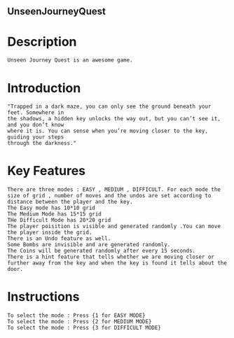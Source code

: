 ## UnseenJourneyQuest

# Description
    Unseen Journey Quest is an awesome game.
# Introduction
    "Trapped in a dark maze, you can only see the ground beneath your feet. Somewhere in
    the shadows, a hidden key unlocks the way out, but you can’t see it, and you don’t know
    where it is. You can sense when you’re moving closer to the key, guiding your steps
    through the darkness."
# Key Features
    There are three modes : EASY , MEDIUM , DIFFICULT. For each mode the size of grid , number of moves and the undos are set according to distance between the player and the key.
    The Easy mode has 10*10 grid 
    The Medium Mode has 15*15 grid
    THe Difficult Mode has 20*20 grid
    The player poisition is visible and generated randomly .You can move the player inside the grid.
    There is an Undo feature as well.
    Some Bombs are invisible and are generated randomly.
    The Coins will be generated randomly after every 15 seconds.
    There is a hint feature that tells whether we are moving closer or further away from the key and when the key is found it tells about the door.

# Instructions
    To select the mode : Press {1 for EASY MODE}
    To select the mode : Press {2 for MEDIUM MODE}
    To select the mode : Press {3 for DIFFICULT MODE}

